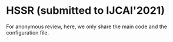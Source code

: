 # HSSR (submitted to IJCAI'2021)

For anonymous review, here, we only share the main code and the configuration file.
